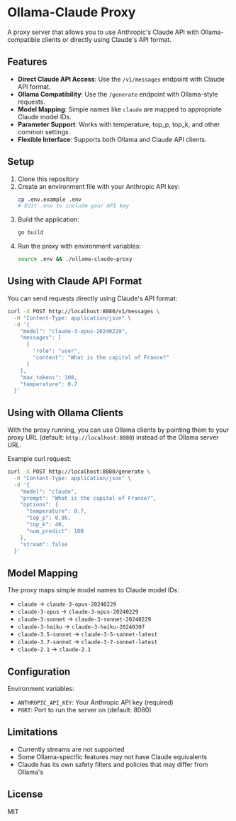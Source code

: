 # Ollama-Claude Proxy

A proxy server that allows you to use Anthropic's Claude API with Ollama-compatible clients or directly using Claude's API format.

## Features

- **Direct Claude API Access**: Use the `/v1/messages` endpoint with Claude API format.
- **Ollama Compatibility**: Use the `/generate` endpoint with Ollama-style requests.
- **Model Mapping**: Simple names like `claude` are mapped to appropriate Claude model IDs.
- **Parameter Support**: Works with temperature, top_p, top_k, and other common settings.
- **Flexible Interface**: Supports both Ollama and Claude API clients.

## Setup

1. Clone this repository
2. Create an environment file with your Anthropic API key:
   ```bash
   cp .env.example .env
   # Edit .env to include your API key
   ```
3. Build the application:
   ```bash
   go build
   ```
4. Run the proxy with environment variables:
   ```bash
   source .env && ./ollama-claude-proxy
   ```

## Using with Claude API Format

You can send requests directly using Claude's API format:

```bash
curl -X POST http://localhost:8080/v1/messages \
  -H "Content-Type: application/json" \
  -d '{
    "model": "claude-3-opus-20240229",
    "messages": [
      {
        "role": "user",
        "content": "What is the capital of France?"
      }
    ],
    "max_tokens": 100,
    "temperature": 0.7
  }'
```

## Using with Ollama Clients

With the proxy running, you can use Ollama clients by pointing them to your proxy URL (default: `http://localhost:8080`) instead of the Ollama server URL.

Example curl request:

```bash
curl -X POST http://localhost:8080/generate \
  -H "Content-Type: application/json" \
  -d '{
    "model": "claude",
    "prompt": "What is the capital of France?",
    "options": {
      "temperature": 0.7,
      "top_p": 0.95,
      "top_k": 40,
      "num_predict": 100
    },
    "stream": false
  }'
```

## Model Mapping

The proxy maps simple model names to Claude model IDs:

- `claude` → `claude-3-opus-20240229`
- `claude-3-opus` → `claude-3-opus-20240229`
- `claude-3-sonnet` → `claude-3-sonnet-20240229`
- `claude-3-haiku` → `claude-3-haiku-20240307`
- `claude-3.5-sonnet` → `claude-3-5-sonnet-latest`
- `claude-3.7-sonnet` → `claude-3-7-sonnet-latest`
- `claude-2.1` → `claude-2.1`

## Configuration

Environment variables:

- `ANTHROPIC_API_KEY`: Your Anthropic API key (required)
- `PORT`: Port to run the server on (default: 8080)

## Limitations

- Currently streams are not supported
- Some Ollama-specific features may not have Claude equivalents
- Claude has its own safety filters and policies that may differ from Ollama's

## License

MIT